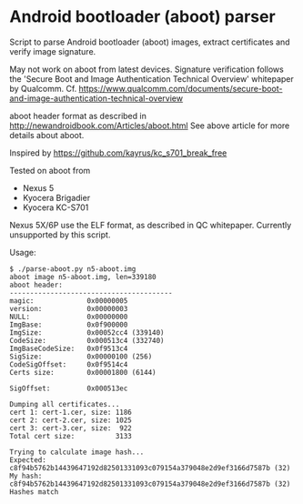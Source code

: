 # Android bootloader (aboot) parser

Script to parse Android bootloader (aboot) images, extract certificates and verify image signature.

May not work on aboot from latest devices. Signature verification follows the 
'Secure Boot and Image Authentication Technical Overview' whitepaper by Qualcomm.
Cf. https://www.qualcomm.com/documents/secure-boot-and-image-authentication-technical-overview

aboot header format as described in http://newandroidbook.com/Articles/aboot.html
See above article for more details about aboot. 

Inspired by https://github.com/kayrus/kc_s701_break_free

Tested on aboot from
 * Nexus 5
 * Kyocera Brigadier 
 * Kyocera KC-S701

Nexus 5X/6P use the ELF format, as described in QC whitepaper. 
Currently unsupported by this script.

Usage:

```
$ ./parse-aboot.py n5-aboot.img 
aboot image n5-aboot.img, len=339180
aboot header:
----------------------------------------
magic:             0x00000005
version:           0x00000003
NULL:              0x00000000
ImgBase:           0x0f900000
ImgSize:           0x00052cc4 (339140)
CodeSize:          0x000513c4 (332740)
ImgBaseCodeSize:   0x0f9513c4
SigSize:           0x00000100 (256)
CodeSigOffset:     0x0f9514c4
Certs size:        0x00001800 (6144)

SigOffset:         0x000513ec

Dumping all certificates...
cert 1: cert-1.cer, size: 1186
cert 2: cert-2.cer, size: 1025
cert 3: cert-3.cer, size:  922
Total cert size:          3133

Trying to calculate image hash...
Expected: c8f94b5762b14439647192d82501331093c079154a379048e2d9ef3166d7587b (32)
My hash:  c8f94b5762b14439647192d82501331093c079154a379048e2d9ef3166d7587b (32)
Hashes match
```


